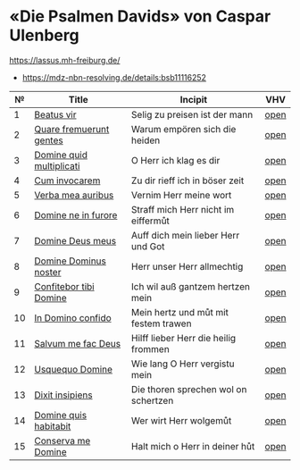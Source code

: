 # «Die Psalmen Davids» von Caspar Ulenberg

https://lassus.mh-freiburg.de/

* https://mdz-nbn-resolving.de/details:bsb11116252

| №  | Title                                                             | Incipit                              | VHV                                                                                                                                                               |
|----|-------------------------------------------------------------------|--------------------------------------|-------------------------------------------------------------------------------------------------------------------------------------------------------------------|
| 1  | [Beatus vir](kern/001-beatus-vir.krn)                             | Selig zu preisen ist der mann        | [open](https://verovio.humdrum.org/?file=https://raw.githubusercontent.com/WolfgangDrescher/ulenberg-psalmen-davids/master/kern/001-beatus-vir.krn)               |
| 2  | [Quare fremuerunt gentes](kern/002-quare-fremuerunt-gentes.krn)   | Warum empören sich die heiden        | [open](https://verovio.humdrum.org/?file=https://raw.githubusercontent.com/WolfgangDrescher/ulenberg-psalmen-davids/master/kern/002-quare-fremuerunt-gentes.krn)  |
| 3  | [Domine quid multiplicati](kern/003-domine-quid-multiplicati.krn) | O Herr ich klag es dir               | [open](https://verovio.humdrum.org/?file=https://raw.githubusercontent.com/WolfgangDrescher/ulenberg-psalmen-davids/master/kern/003-domine-quid-multiplicati.krn) |
| 4  | [Cum invocarem](kern/004-cum-invocarem.krn)                       | Zu dir rieff ich in böser zeit       | [open](https://verovio.humdrum.org/?file=https://raw.githubusercontent.com/WolfgangDrescher/ulenberg-psalmen-davids/master/kern/004-cum-invocarem.krn)            |
| 5  | [Verba mea auribus](kern/005-verba-mea-auribus.krn)               | Vernim Herr meine wort               | [open](https://verovio.humdrum.org/?file=https://raw.githubusercontent.com/WolfgangDrescher/ulenberg-psalmen-davids/master/kern/005-verba-mea-auribus.krn)        |
| 6  | [Domine ne in furore](kern/006-domine-ne-in-furore.krn)           | Straff mich Herr nicht im eiffermůt  | [open](https://verovio.humdrum.org/?file=https://raw.githubusercontent.com/WolfgangDrescher/ulenberg-psalmen-davids/master/kern/006-domine-ne-in-furore.krn)      |
| 7  | [Domine Deus meus](kern/007-domine-deus-meus.krn)                 | Auff dich mein lieber Herr und Got   | [open](https://verovio.humdrum.org/?file=https://raw.githubusercontent.com/WolfgangDrescher/ulenberg-psalmen-davids/master/kern/007-domine-deus-meus.krn)         |
| 8  | [Domine Dominus noster](kern/008-domine-dominus-noster.krn)       | Herr unser Herr allmechtig           | [open](https://verovio.humdrum.org/?file=https://raw.githubusercontent.com/WolfgangDrescher/ulenberg-psalmen-davids/master/kern/008-domine-dominus-noster.krn)    |
| 9  | [Confitebor tibi Domine](kern/009-confitebor-tibi-domine.krn)     | Ich wil auß gantzem hertzen mein     | [open](https://verovio.humdrum.org/?file=https://raw.githubusercontent.com/WolfgangDrescher/ulenberg-psalmen-davids/master/kern/009-confitebor-tibi-domine.krn)   |
| 10 | [In Domino confido](kern/010-in-domino-confido.krn)               | Mein hertz und můt mit festem trawen | [open](https://verovio.humdrum.org/?file=https://raw.githubusercontent.com/WolfgangDrescher/ulenberg-psalmen-davids/master/kern/010-in-domino-confido.krn)        |
| 11 | [Salvum me fac Deus](kern/011-salvum-me-fac-deus.krn)             | Hilff lieber Herr die heilig frommen | [open](https://verovio.humdrum.org/?file=https://raw.githubusercontent.com/WolfgangDrescher/ulenberg-psalmen-davids/master/kern/011-salvum-me-fac-deus.krn)       |
| 12 | [Usquequo Domine](kern/012-usquequo-domine.krn)                   | Wie lang O Herr vergistu mein        | [open](https://verovio.humdrum.org/?file=https://raw.githubusercontent.com/WolfgangDrescher/ulenberg-psalmen-davids/master/kern/012-usquequo-domine.krn)          |
| 13 | [Dixit insipiens](kern/013-dixit-insipiens.krn)                   | Die thoren sprechen wol on schertzen | [open](https://verovio.humdrum.org/?file=https://raw.githubusercontent.com/WolfgangDrescher/ulenberg-psalmen-davids/master/kern/013-dixit-insipiens.krn)          |
| 14 | [Domine quis habitabit](kern/014-domine-quis-habitabit.krn)       | Wer wirt Herr wolgemůt               | [open](https://verovio.humdrum.org/?file=https://raw.githubusercontent.com/WolfgangDrescher/ulenberg-psalmen-davids/master/kern/014-domine-quis-habitabit.krn)    |
| 15 | [Conserva me Domine](kern/015-conserva-me-domine.krn)             | Halt mich o Herr in deiner hůt       | [open](https://verovio.humdrum.org/?file=https://raw.githubusercontent.com/WolfgangDrescher/ulenberg-psalmen-davids/master/kern/015-conserva-me-domine.krn)       |

